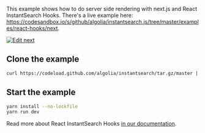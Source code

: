 This example shows how to do server side rendering with next.js and React InstantSearch Hooks. There's a live example here: https://codesandbox.io/s/github/algolia/instantsearch.js/tree/master/examples/react-hooks/next.

[![Edit next](https://codesandbox.io/static/img/play-codesandbox.svg)](https://codesandbox.io/s/github/algolia/instantsearch/tree/master/examples/react-hooks/next)

## Clone the example

```sh
curl https://codeload.github.com/algolia/instantsearch/tar.gz/master | tar -xz --strip=3 instantsearch-master/examples/react-hooks/next
```

## Start the example

```sh
yarn install --no-lockfile
yarn run dev
```

Read more about React InstantSearch Hooks [in our documentation](https://www.algolia.com/doc/guides/building-search-ui/what-is-instantsearch/react-hooks/).
